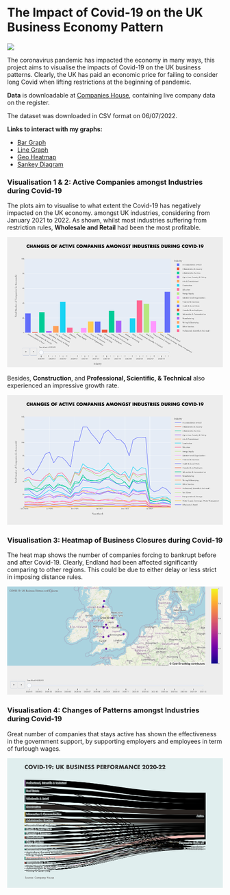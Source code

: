 # The Impact of Covid-19 on the UK Business Economy Pattern 

<img src="https://blog.yelp.com/wp-content/uploads/2020/04/Generic-COVID-Banner.png" align="center" width="500"/></a>

The coronavirus pandemic has impacted the economy in many ways, this project aims to visualise the impacts of Covid-19 on the UK business patterns. Clearly, the UK has paid an economic price for failing to consider long Covid when lifting restrictions at the beginning of pandemic.

**Data** is downloadable at [Companies House](http://download.companieshouse.gov.uk/en_output.html), containing live company data on the register.

The dataset was downloaded in CSV format on 06/07/2022.

**Links to interact with my graphs:**

 - [Bar Graph](https://vytknguyen.github.io/Covid-19-on-UK-Business-Economy/Bar-Active-Companies-Covid-19.html)
 - [Line Graph](https://vytknguyen.github.io/Covid-19-on-UK-Business-Economy/Lines-Active-Companies-During-Covid-19-Line.html)
 - [Geo Heatmap](https://vytknguyen.github.io/Covid-19-on-UK-Business-Economy/GeoHeatmap-UK-Business-Closures-Covid-19.html)
 - [Sankey Diagram](https://vytknguyen.github.io/Covid-19-on-UK-Business-Economy/Diagram-UK-Industry-Performance-Covid19.html)


### Visualisation 1 & 2: Active Companies amongst Industries during Covid-19 

The plots aim  to visualise to what extent the Covid-19 has negatively impacted on the UK economy.  amongst UK industries, considering from January 2021 to 2022. As shown, whilst most industries suffering from restriction rules, **Wholesale and Retail** had been the most profitable.

<img src="https://github.com/vytknguyen/Covid-19-on-UK-Business-Economy/blob/main/docs/Bar-Active-Companies-Covid-19.png?raw=true"/></a>

Besides, **Construction**, and **Professional, Scientific, & Technical** also experienced an impressive growth rate.

<img src="https://github.com/vytknguyen/Covid-19-on-UK-Business-Economy/blob/main/docs/Lines-Active-Companies-During-Covid-19-Line.png?raw=true"/></a>


### Visualisation 3: Heatmap of Business Closures during Covid-19 

The heat map shows the number of companies forcing to bankrupt before and after Covid-19. Clearly, Endland had been affected significantly comparing to other regions. This could be due to either delay or less strict in imposing distance rules.

<img src="https://github.com/vytknguyen/Covid-19-on-UK-Business-Economy/blob/main/docs/GeoHeatmap-UK-Business-Closures-Covid-19.png?raw=true"/></a>


### Visualisation 4: Changes of Patterns amongst Industries during Covid-19 

Great number of companies that stays active has shown the effectiveness in the government support, by supporting employers and employees in term of furlough wages.

<img src="https://github.com/vytknguyen/Covid-19-on-UK-Business-Economy/blob/main/docs/Diargam-UK-Industry-Performance-Covid19.png?raw=true"/></a>


